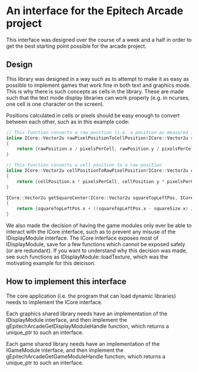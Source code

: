 # An interface for the Epitech Arcade project

This interface was designed over the course of a week and a half in order to get the best starting point possible for the arcade project.

## Design

This library was designed in a way such as to attempt to make it as easy as possible to implement games that work fine in both text and graphics mode.
This is why there is such concepts as cells in the library. These are made such that the text mode display libraries can work properly (e.g. in ncurses, one cell is one character on the screen).

Positions calculated in cells or pixels should be easy enough to convert between each other, such as in this example code:
```cpp
// This function converts a raw position (i.e. a position as measured in pixels) into a cell position (i.e. a position as measured in cells)
inline ICore::Vector2u rawPixelPositionToCellPosition(ICore::Vector2u rawPosition, std::uint32_t pixelsPerCell)
{
    return {rawPosition.x / pixelsPerCell, rawPosition.y / pixelsPerCell};
}

// This function converts a cell position to a raw position
inline ICore::Vector2u cellPositionToRawPixelPosition(ICore::Vector2u cellPosition, std::uint32_t pixelsPerCell)
{
    return {cellPosition.x * pixelsPerCell, cellPosition.y * pixelsPerCell};
}

ICore::Vector2u getSquareCenter(ICore::Vector2u squareTopLeftPos, ICore::Vector2u squareSize
{
    return {squareTopLeftPos.x + ((squareTopLeftPos.x - squareSize.x) / 2), squareTopLeftPos.y + ((squareTopLeftPos.y - squareSize.y) / 2)};
}
```

We also made the decision of having the game modules only ever be able to interact with the ICore interface, such as to prevent any misuse of the IDisplayModule interface. The ICore interface exposes most of IDisplayModule, save for a few functions which cannot be exposed safely (or are redundant). If you want to understand why this decision was made, see such functions as IDisplayModule::loadTexture, which was the motivating example for this deicison.

## How to implement this interface

The core application (i.e. the program that can load dynamic libraries) needs to implement the ICore interface.

Each graphics shared library needs have an implementation of the IDisplayModule interface, and then implement the gEpitechArcadeGetDisplayModuleHandle function, which returns a unique_ptr to such an interface.

Each game shared library needs have an implementation of the IGameModule interface, and then implement the gEpitechArcadeGetGameModuleHandle function, which returns a unique_ptr to such an interface.

